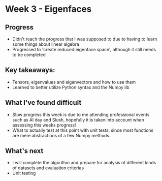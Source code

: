 # Week 3 - Eigenfaces

## Progress
- Didn't reach the progress that I was supposed to due to having to learn some things about linear algebra
- Progressed to 'create reduced eigenface space', although it still needs to be completed

## Key takeaways:
- Tensors, eigenvalues and eigenvectors and how to use them
- Learned to better utilize Python syntax and the Numpy lib

## What I've found difficult
- Slow progress this week is due to me attending professional events such as AI day and Slush, hopefully it is taken into account when assessing this weeks progress!
- What to actually test at this point with unit tests, since most functions are mere abstractions of a few Numpy methods.

## What's next
- I will complete the algorithm and prepare for analysis of different kinds of datasets and evaluation criterias
- Unit testing
